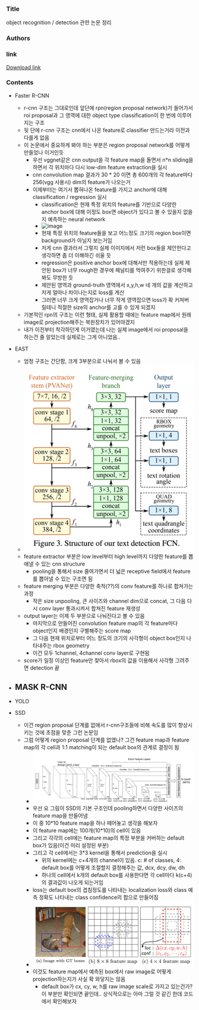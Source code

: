 ### Title
object recognition / detection 관련 논문 정리

### Authors


### link
[Download link]()

### Contents
- Faster R-CNN
    - r-cnn 구조는 그대로인데 앞단에 rpn(region proposal network)가 들어가서 roi proposal과 그 영역에 대한 object type classification이 한 번에 이루어지는 구조
    - 뒷 단에 r-cnn 구조는 cnn에서 나온 feature로 classifier 만드는거라 이전과 다를게 없음
    - 이 논문에서 중요하게 봐야 하는 부분은 region proposal network를 어떻게 만들었나 이거인듯
        - 우선 vggnet같은 cnn output을 각 feature map을 돌면서 n*n sliding을 하면서 각 위치마다 다시 low-dim feature extraction을 실시
        - cnn convolution map 결과가 30 * 20 이면 총 600개의 각 feature마다 256(vgg 사용시) dim의 feature가 나오는거
        - 이제부터는 여기서 뽑혀나온 feature를 가지고 anchor에 대해 classification / regression 실시
            - classification은 현재 특정 위치의 feature를 기반으로 다양한 anchor box에 대해 이정도 box면 object가 있다고 볼 수 있을지 없을지 예측하는 neural network
            - ![image](https://cdn-images-1.medium.com/max/1600/1*IS_9HnkfDdF00nID6xxF_A.png)
            - 현재 특정 위치의 feature들을 보고 어느정도 크기의 region box이면 background가 아닐지 보는거임
            - 저게 cnn 결과라서 그렇지 실제 이미지에서 저런 box들을 제안한다고 생각하면 좀 더 이해하긴 쉬울 듯
            - regression은 positive anchor box에 대해서만 적용하는데 실제 제안된 box가 너무 rough한 경우에 페널티를 먹여주기 위한걸로 생각해봐도 무방한 듯
            - 제안된 영역과 ground-truth 영역에서 x,y,h,w 네 개의 값을 계산하고 저게 얼마나 차이나는지로 loss를 계산
            - 그러면 너무 크게 영역잡거나 너무 작게 영역잡으면 loss가 확 커져버릴테니 적절한 size의 anchor를 고를 수 있게 되겠지
    - 기본적인 rpn의 구조는 이런 형태, 실제 활용할 때에는 feature map에서 원래 image로 projection해주는 복원장치가 있어야겠지
    - 내가 이전부터 착각하던게 이거였는데 나는 실제 image에서 roi proposal을 하는건 줄 알았는데 실제로는 그게 아니었음..

- EAST
    - 엄청 구조는 간단함, 크게 3부분으로 나눠서 볼 수 있음
    - ![image](../image/180217_east.png)
    - feature extractor 부분은 low level부터 high level까지 다양한 feature를 뽑애낼 수 있는 cnn structure
        - pooling을 통해서 size 줄여가면서 더 넓은 receptive field에서 feature를 뽑아낼 수 있는 구조면 됨
    - feature merging 부분은 다양한 축척(??)의 conv feature를 하나로 합쳐가는 과정
        - 작은 size unpooling, 큰 사이즈와 channel dim으로 concat, 그 다음 다시 conv layer 통과시켜서 합쳐진 feature 재생성
    - output layer는 이제 두 부분으로 나눠진다고 볼 수 있음
        - 마지막으로 만들어진 convolution feature map의 각 feature마다 object인지 배경인지 구별해주는 score map
        - 그 다음 현재 위치로부터 어느 정도의 크기의 사각형이 object box인지 나타내주는 rbox geometry
        - 이건 모두 1channel, 4channel conv layer로 구현됨
    - score가 일정 이상인 feature만 찾아서 rbox의 값을 이용해서 사각형 그려주면 detection 끝

- MASK R-CNN
    - 

- YOLO

- SSD
    - 이건 region proposal 단계를 없애서 r-cnn구조들에 비해 속도를 많이 향상시키는 것에 초점을 맞춘 그런 논문임
    - 그럼 어떻게 region proposal 단계를 없앴나? 그건 feature map과 feature map의 각 cell과 1:1 matching이 되는 default box의 관계로 결정이 됨
        - ![image](../image/180218_ssd_1.png)
        - 우선 요 그림이 SSD의 기본 구조인데 pooling하면서 다양한 사이즈의 feature map을 만들어냄
        - 이 중 10*10 feature map을 하나 떼어놓고 생각을 해보자
        - 이 feature map에는 100개(10*10)의 cell이 있음
        - 그리고 각각의 cell에는 feature map의 특정 부분을 커버하는 default box가 있음(이건 미리 설정된 부분)
        - 그리고 각 cell에서는 3*3 kernel을 통해서 prediction을 실시
            - 위의 kernel에는 c+4개의 channel이 있음. c: # of classes, 4: default box를 어떻게 조절할지 결정해주는 값, dcx, dcy, dw, dh
            - 하나의 cell에서 k개의 default box를 사용한다면 각 cell마다 k(c+4)의 결과값이 나오게 되는거임
        - loss는 default box의 겹침정도를 나타내는 localization loss와 class 예측 정확도 나타내는 class confidence의 합으로 만들어짐
        - ![image](../image/180218_ssd_2.png)
        - 이것도 feature map에서 예측된 box에서 raw image로 어떻게 projection하는지가 사실 확 와닿지는 않음
            - default box가 cx, cy, w, h를 raw image scale로 가지고 있는건가? 이 부분만 확인되면 끝인데.. 상식적으로는 아마 그럴 것 같긴 한데 코드에서 확인해보자